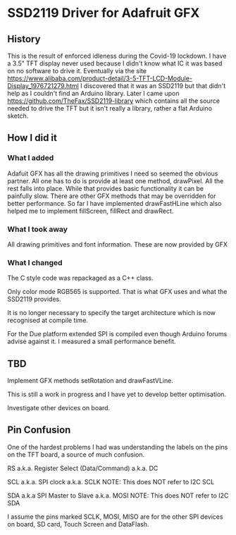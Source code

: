# SSD2119 Driver for Adafruit GFX
## History
This is the result of enforced idleness during the Covid-19 lockdown. I have a 3.5" TFT display never used because I didn't know what IC it was based on no software to drive it. 
Eventually  via the site https://www.alibaba.com/product-detail/3-5-TFT-LCD-Module-Display_1976721279.html I discovered that it was an SSD2119 but that didn't help as I couldn't find an Arduino library.
Later I came upon https://github.com/TheFax/SSD2119-library which contains all the source needed to drive the TFT but it isn't really a library, rather a flat Arduino sketch.
## How I did it
### What I added
Adafuit GFX has all the drawing primitives I need so seemed the obvious partner. All one has to do is provide at least one method, drawPixel. All the rest falls into place.
While that provides basic functionality it can be painfully slow. There are other GFX methods that may be overridden for better performance. So far I have implemented drawFastHLine which also helped me to implement fillScreen, fillRect and drawRect.
### What I took away
All drawing primitives and font information. These are now provided by GFX
### What I changed
The C style code was repackaged as a C++ class.<p>
Only color mode RGB565 is supported. That is what GFX uses and what the SSD2119 provides.<p>
It is no longer necessary to specify the target architecture which is now recognised at compile time.<p>
For the Due platform extended SPI is compiled even though Arduino forums advise against it. I measured a small performance benefit.
## TBD
Implement GFX methods setRotation and drawFastVLine.<p>
This is still a work in progress and I have yet to develop better optimisation.<p>
Investigate other devices on board.
## Pin Confusion
One of the hardest problems I had was understanding the labels on the pins on the TFT board, a source of much confusion.<p>
RS   a.k.a. Register Select (Data/Command) a.k.a. DC<p>
SCL  a.k.a. SPI clock a.k.a. SCLK  NOTE: This does NOT refer to I2C SCL<p>
SDA  a.k.a  SPI Master to Slave a.k.a. MOSI  NOTE: This does NOT refer to I2C SDA<p>
I assume the pins marked SCLK, MOSI, MISO are for the other SPI devices on board, SD card, Touch Screen and DataFlash.
  
